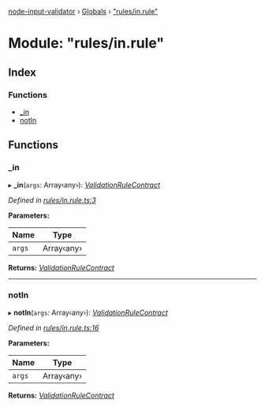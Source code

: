 [node-input-validator](../README.md) › [Globals](../globals.md) › ["rules/in.rule"](_rules_in_rule_.md)

# Module: "rules/in.rule"

## Index

### Functions

* [_in](_rules_in_rule_.md#_in)
* [notIn](_rules_in_rule_.md#notin)

## Functions

###  _in

▸ **_in**(`args`: Array‹any›): *[ValidationRuleContract](../interfaces/_contracts_.validationrulecontract.md)*

*Defined in [rules/in.rule.ts:3](https://github.com/bitnbytesio/node-input-validator/blob/f6990fa/src/rules/in.rule.ts#L3)*

**Parameters:**

Name | Type |
------ | ------ |
`args` | Array‹any› |

**Returns:** *[ValidationRuleContract](../interfaces/_contracts_.validationrulecontract.md)*

___

###  notIn

▸ **notIn**(`args`: Array‹any›): *[ValidationRuleContract](../interfaces/_contracts_.validationrulecontract.md)*

*Defined in [rules/in.rule.ts:16](https://github.com/bitnbytesio/node-input-validator/blob/f6990fa/src/rules/in.rule.ts#L16)*

**Parameters:**

Name | Type |
------ | ------ |
`args` | Array‹any› |

**Returns:** *[ValidationRuleContract](../interfaces/_contracts_.validationrulecontract.md)*
